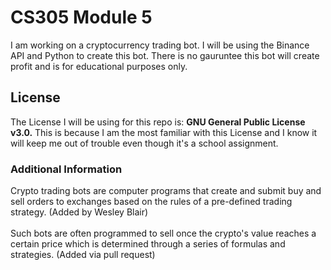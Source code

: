 # CS305 Module 5

I am working on a cryptocurrency trading bot. I will be using the Binance API and Python to create this bot.
There is no gauruntee this bot will create profit and is for educational purposes only.

## License
The License I will be using for this repo is: **GNU General Public License v3.0.**
This is because I am the most familiar with this License and I know it will keep
me out of trouble even though it's a school assignment.

### Additional Information
Crypto trading bots are computer programs that create and submit buy and sell orders 
to exchanges based on the rules of a pre-defined trading strategy. (Added by Wesley Blair)
<br/>
<br/>
Such bots are often programmed to sell once the crypto's value reaches a certain price which is determined through a series of formulas and strategies. (Added via pull request)
